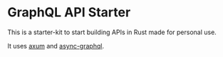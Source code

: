 # GraphQL API Starter

This is a starter-kit to start building APIs in Rust made for personal use.

It uses [axum](https://crates.io/crates/axum) and [async-graphql](https://crates.io/crates/async-graphql).
